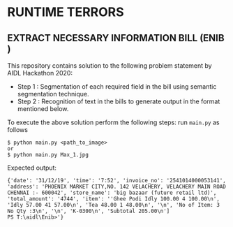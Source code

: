 # RUNTIME TERRORS
## EXTRACT NECESSARY INFORMATION BILL (ENIB )
This repository contains solution to the following problem statement by AIDL Hackathon 2020:
- Step 1 : Segmentation of each required field in the bill using semantic segmentation technique.
- Step 2 : Recognition of text in the bills to generate output in the format mentioned below.

To execute the above solution perform the following steps:
run `main.py` as follows
```
$ python main.py <path_to_image>
or
$ python main.py Max_1.jpg
```

Expected output:
```
{'date': '31/12/19', 'time': '7:52', 'invoice_no': '2541014000053141', 'address': 'PHOENIX MARKET CITY,NO. 142 VELACHERY, VELACHERY MAIN ROAD CHENNAI :- 600042', 'store_name': 'big bazaar (future retail ltd)', 'total_amount': '4744', 'item': ''Ghee Podi Idly 100.00 4 100.00\n', 'Idly 57.00 41 57.00\n', 'Tea 48.00 1 48.00\n', '\n', 'No of Item: 3 No Qty :3\n', '\n', 'K-0300\n', 'Subtotal 205.00\n']
PS T:\aidl\Enib>'}
```

